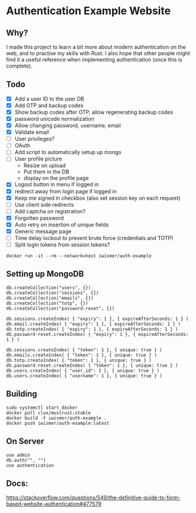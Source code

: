 # Authentication Example Website

## Why?

I made this project to learn a bit more about modern authentication on the web, and to practise my skills with Rust.
I also hope that other people might find it a useful reference when implementing authentication (once this is complete).

## Todo

- [x] Add a user ID to the user DB
- [x] Add OTP and backup codes
- [x] Show backup codes after OTP, allow regenerating backup codes
- [x] password unicode normalization
- [x] Allow changing password, username, email
- [x] Validate email
- [ ] User privileges?
- [ ] OAuth
- [ ] Add script to automatically setup up mongo
- [ ] User profile picture
  - Resize on upload
  - Put them in the DB
  - display on the profile page
- [x] Logout button in menu if logged in
- [x] redirect away from login page if logged in
- [x] Keep me signed in checkbox (also set session key on each request)
- [ ] Use client side redirects
- [ ] Add captcha on registration?
- [x] Forgotten password
- [x] Auto retry on insertion of unique fields
- [x] Generic message page
- [ ] Time delay lockout to prevent brute force (credentials and TOTP)
- [ ] Split login tokens from session tokens?

`docker run -it --rm --network=host iwismer/auth-example`

## Setting up MongoDB

```
db.createCollection("users", {})
db.createCollection("sessions", {})
db.createCollection("emails", {})
db.createCollection("totp", {})
db.createCollection("password-reset", {})

db.sessions.createIndex( { "expiry": 1 }, { expireAfterSeconds: 1 } )
db.email.createIndex( { "expiry": 1 }, { expireAfterSeconds: 1 } )
db.totp.createIndex( { "expiry": 1 }, { expireAfterSeconds: 1 } )
db.password-reset.createIndex( { "expiry": 1 }, { expireAfterSeconds: 1 } )

db.sessions.createIndex( { "token": 1 }, { unique: true } )
db.emails.createIndex( { "token": 1 }, { unique: true } )
db.totp.createIndex( { "token": 1 }, { unique: true } )
db.password-reset.createIndex( { "token": 1 }, { unique: true } )
db.users.createIndex( { "user_id": 1 }, { unique: true } )
db.users.createIndex( { "username": 1 }, { unique: true } )
```

## Building

```
sudo systemctl start docker
docker pull clux/muslrust:stable
docker build -t iwismer/auth-example .
docker push iwismer/auth-example:latest
```

## On Server

```
use admin
db.auth("", "")
use authentication
```

## Docs:

<https://stackoverflow.com/questions/549/the-definitive-guide-to-form-based-website-authentication#477579>
